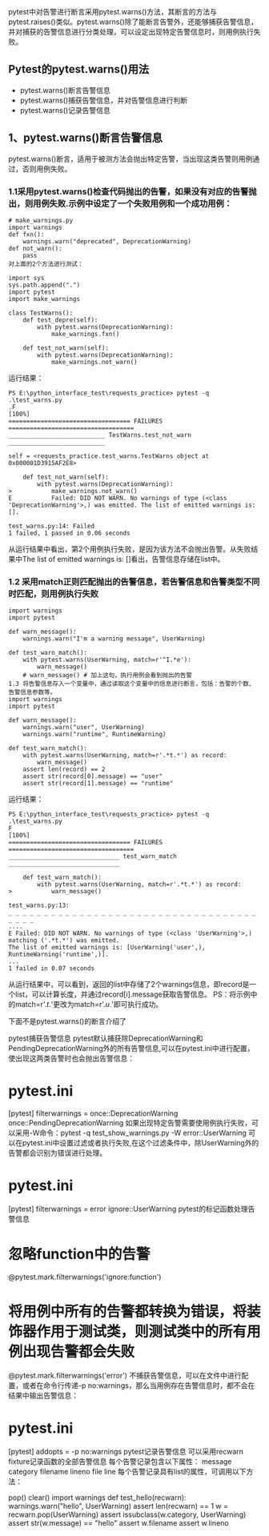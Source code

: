 pytest中对告警进行断言采用pytest.warns()方法，其断言的方法与pytest.raises()类似。pytest.warns()除了能断言告警外，还能够捕获告警信息，并对捕获的告警信息进行分类处理，可以设定出现特定告警信息时，则用例执行失败。

## Pytest的pytest.warns()用法
- pytest.warns()断言告警信息
- pytest.warns()捕获告警信息，并对告警信息进行判断
- pytest.warns()记录告警信息

## 1、pytest.warns()断言告警信息

 pytest.warns()断言，适用于被测方法会抛出特定告警，当出现这类告警则用例通过，否则用例失败。

### 1.1采用pytest.warns()检查代码抛出的告警，如果没有对应的告警抛出，则用例失败.示例中设定了一个失败用例和一个成功用例：
```
# make_warnings.py
import warnings
def fxn():
    warnings.warn("deprecated", DeprecationWarning)
def not_warn():
    pass
对上面的2个方法进行测试：

import sys
sys.path.append(".")
import pytest
import make_warnings

class TestWarns():
    def test_depre(self):
        with pytest.warns(DeprecationWarning):
            make_warnings.fxn()

    def test_not_warn(self):
        with pytest.warns(DeprecationWarning):
            make_warnings.not_warn()
```
运行结果：
```
PS E:\python_interface_test\requests_practice> pytest -q .\test_warns.py
.F                                                                       [100%]
================================== FAILURES ===================================
___________________________ TestWarns.test_not_warn ___________________________

self = <requests_practice.test_warns.TestWarns object at 0x000001D3915AF2E8>

    def test_not_warn(self):
        with pytest.warns(DeprecationWarning):
>           make_warnings.not_warn()
E           Failed: DID NOT WARN. No warnings of type (<class 'DeprecationWarning'>,) was emitted. The list of emitted warnings is: [].

test_warns.py:14: Failed
1 failed, 1 passed in 0.06 seconds
```
从运行结果中看出，第2个用例执行失败，是因为该方法不会抛出告警。从失败结果中The list of emitted warnings is: []看出，告警信息存储在list中。

### 1.2 采用match正则匹配抛出的告警信息，若告警信息和告警类型不同时匹配，则用例执行失败
```
import warnings
import pytest

def warn_message():
    warnings.warn("I'm a warning message", UserWarning)

def test_warn_match():
    with pytest.warns(UserWarning, match=r'^I.*e'):
        warn_message()
    # warn_message() # 加上这句，执行用例会看到抛出的告警
1.3 将告警信息存入一个变量中，通过读取这个变量中的信息进行断言，包括：告警的个数、告警信息参数等。
import warnings
import pytest

def warn_message():
    warnings.warn("user", UserWarning)
    warnings.warn("runtime", RuntimeWarning)

def test_warn_match():
    with pytest.warns(UserWarning, match=r'.*t.*') as record:
        warn_message()
    assert len(record) == 2
    assert str(record[0].message) == "user"
    assert str(record[1].message) == "runtime"
```
运行结果：
```
PS E:\python_interface_test\requests_practice> pytest -q .\test_warns.py
F                                                                        [100%]
================================== FAILURES ===================================
_______________________________ test_warn_match _______________________________

    def test_warn_match():
        with pytest.warns(UserWarning, match=r'.*t.*') as record:
>           warn_message()

test_warns.py:13:
_ _ _ _ _ _ _ _ _ _ _ _ _ _ _ _ _ _ _ _ _ _ _ _ _ _ _ _ _ _ _ _ _ _ _ _ _ _ _ 
....
E Failed: DID NOT WARN. No warnings of type (<class 'UserWarning'>,) matching ('.*t.*') was emitted. 
The list of emitted warnings is: [UserWarning('user',), RuntimeWarning('runtime',)].
...
1 failed in 0.07 seconds
```
从运行结果中，可以看到，返回的list中存储了2个warnings信息，即record是一个list，可以计算长度，并通过record[i].message获取告警信息。
PS：将示例中的match=r'.*t.*'更改为match=r'.*u.*'即可执行成功。

下面不是pytest.warns()的断言介绍了

pytest捕获告警信息
pytest默认捕获除DeprecationWarning和PendingDeprecationWarning外的所有告警信息,可以在pytest.ini中进行配置，使出现这两类告警时也会抛出告警信息：
# pytest.ini
[pytest]
filterwarnings =
    once::DeprecationWarning
    once::PendingDeprecationWarning
如果出现特定告警需要使用例执行失败，可以采用-W命令：pytest -q test_show_warnings.py -W error::UserWarning
可以在pytest.ini中设置过滤或者执行失败,在这个过滤条件中，除UserWarning外的告警都会识别为错误进行处理。
# pytest.ini
[pytest]
filterwarnings =
    error
    ignore::UserWarning
pytest的标记函数处理告警信息
# 忽略function中的告警
@pytest.mark.filterwarnings('ignore:function')

# 将用例中所有的告警都转换为错误，将装饰器作用于测试类，则测试类中的所有用例出现告警都会失败
@pytest.mark.filterwarnings('error')
不捕获告警信息，可以在文件中进行配置，或者在命令行传递-p no:warnings，那么当用例存在告警信息时，都不会在结果中输出告警信息：
# pytest.ini
[pytest]
addopts = -p no:warnings
pytest记录告警信息
可以采用recwarn fixture记录函数的全部告警信息
每个告警记录包含以下属性：
message
category
filename
lineno
file
line
每个告警记录具有list的属性，可调用以下方法：

pop()
clear()
import warnings
def test_hello(recwarn):
    warnings.warn("hello", UserWarning)
    assert len(recwarn) == 1
    w = recwarn.pop(UserWarning)
    assert issubclass(w.category, UserWarning)
    assert str(w.message) == "hello"
    assert w.filename
    assert w.lineno

